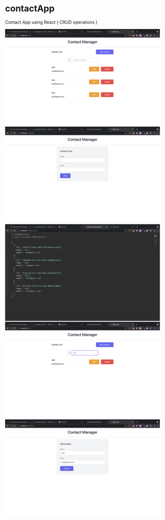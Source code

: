 # contactApp

Contact App using React ( CRUD operations )

<img src = "./contactList.png">
<img src = "./add.png">
<img src = "./server.png">
<img src = "./search.png">
<img src = "./update.png">


